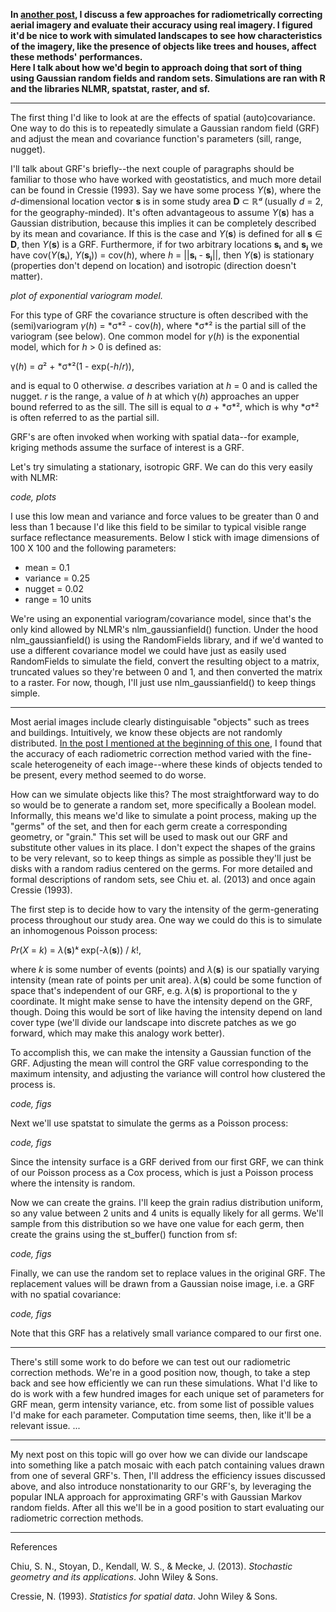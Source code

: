 **In [another post](https://rolansen.github.io/radiometric_correction/local_histogram_correction.html), 
I discuss a few approaches for radiometrically correcting aerial imagery and evaluate their accuracy using real imagery. 
I figured it'd be nice to work with simulated landscapes to see how characteristics of the imagery, 
like the presence of objects like trees and houses, affect these methods' performances.  
Here I talk about how we'd begin to approach doing that sort of thing
using Gaussian random fields and random sets.
Simulations are ran with R and the libraries NLMR, spatstat, raster, and sf.**

-----

The first thing I'd like to look at are the effects of spatial (auto)covariance. 
One way to do this is to repeatedly simulate a Gaussian random field (GRF) and adjust the mean and covariance function's parameters (sill, range, nugget). 

I'll talk about GRF's briefly--the next couple of paragraphs should be familiar to those who have worked with geostatistics, and much more detail can be found in Cressie (1993). Say we have some process *Y*(**s**), where the *d*-dimensional location vector **s** is in some study area **D** ⊂ ℝ*ᵈ* (usually *d* = 2, for the geography-minded). It's often advantageous to assume *Y*(**s**) has a Gaussian distribution, because this implies it can be completely described by its mean and covariance. If this is the case and *Y*(**s**) is defined for all **s** &isin; **D**, then *Y*(**s**) is a GRF. Furthermore, if for two arbitrary locations **sᵢ** and **sⱼ** we have cov(*Y*(**sᵢ**), *Y*(**sⱼ**)) = cov(*h*), where *h* = \|\|**sᵢ** - **sⱼ**\|\|, then *Y*(**s**) is stationary (properties don't depend on location) and isotropic (direction doesn't matter).

*plot of exponential variogram model.*

For this type of GRF the covariance structure is often described with the (semi)variogram *&gamma;*(*h*) = *&sigma;*² - cov(*h*), where *&sigma;*² is the partial sill of the variogram (see below). One common model for *&gamma;*(*h*) is the exponential model, which for *h* > 0 is defined as: 

&gamma;(*h*) = *a*² + *&sigma;*²(1 - exp(-*h*/*r*)), 

and is equal to 0 otherwise. *a* describes variation at *h* = 0 and is called the nugget. *r* is the range, a value of *h* at which &gamma;(*h*) approaches an upper bound referred to as the sill. The sill is equal to *a* + *&sigma;*², which is why *&sigma;*² is often referred to as the partial sill.

GRF's are often invoked when working with spatial data--for example, kriging methods assume the surface of interest is a GRF. 

Let's try simulating a stationary, isotropic GRF. We can do this very easily with NLMR:

*code, plots*

I use this low mean and variance and force values to be greater than 0 and less than 1 because I'd like this field to be similar to typical visible range surface reflectance measurements. Below I stick with image dimensions of 100 X 100 and the following parameters:
* mean = 0.1
* variance = 0.25
* nugget = 0.02 
* range = 10 units

We're using an exponential variogram/covariance model, since that's the only kind allowed by NLMR's nlm_gaussianfield() function. Under the hood nlm_gaussianfield() is using the RandomFields library, and if we'd wanted to use a different covariance model we could have just as easily used RandomFields to simulate the field, convert the resulting object to a matrix, truncated values so they're between 0 and 1, and then converted the matrix to a raster. For now, though, I'll just use nlm_gaussianfield() to keep things simple.  

-----

Most aerial images include clearly distinguisable "objects" such as trees and buildings. Intuitively, we know these objects are not randomly distributed. [In the post I mentioned at the beginning of this one](https://rolansen.github.io/radiometric_correction/local_histogram_correction.html), I found that the accuracy of each radiometric correction method varied with the fine-scale heterogeneity of each image--where these kinds of objects tended to be present, every method seemed to do worse. 

How can we simulate objects like this? The most straightforward way to do so would be to generate a random set, more specifically a Boolean model. Informally, this means we'd like to simulate a point process, making up the "germs" of the set, and then for each germ create a corresponding geometry, or "grain." This set will be used to mask out our GRF and substitute other values in its place. I don't expect the shapes of the grains to be very relevant, so to keep things as simple as possible they'll just be disks with a random radius centered on the germs. For more detailed and formal descriptions of random sets, see Chiu et. al. (2013) and once again Cressie (1993). 

The first step is to decide how to vary the intensity of the germ-generating process throughout our study area. One way we could do this is to simulate an inhomogenous Poisson process: 

*Pr*(*X* = *k*) = *&lambda;*(**s**)*ᵏ* exp(*-&lambda;*(**s**)) / *k*!, 

where *k* is some number of events (points) and *&lambda;*(**s**) is our spatially varying intensity (mean rate of points per unit area). 
*&lambda;*(**s**) could be some function of space that's independent of our GRF, e.g. *&lambda;*(**s**) is proportional to the y coordinate. It might make sense to have the intensity depend on the GRF, though. Doing this would be sort of like having the intensity depend on land cover type (we'll divide our landscape into discrete patches as we go forward, which may make this analogy work better). 

To accomplish this, we can make the intensity a Gaussian function of the GRF. Adjusting the mean will control the GRF value corresponding to the maximum intensity, and adjusting the variance will control how clustered the process is. 

*code, figs*

Next we'll use spatstat to simulate the germs as a Poisson process:

*code, figs*

Since the intensity surface is a GRF derived from our first GRF, we can think of our Poisson process as a Cox process, which is just a Poisson process where the intensity is random.

Now we can create the grains. I'll keep the grain radius distribution uniform, so any value between 2 units and 4 units is equally likely for all germs. We'll sample from this distribution so we have one value for each germ, then create the grains using the st_buffer() function from sf:

*code, figs*

Finally, we can use the random set to replace values in the original GRF. The replacement values will be drawn from a Gaussian noise image, i.e. a GRF with no spatial covariance: 

*code, figs*

Note that this GRF has a relatively small variance compared to our first one.

-----

There's still some work to do before we can test out our radiometric correction methods. We're in a good position now, though, to take a step back and see how efficiently we can run these simulations. What I'd like to do is work with a few hundred images for each unique set of parameters for GRF mean, germ intensity variance, etc. from some list of possible values I'd make for each parameter. Computation time seems, then, like it'll be a relevant issue. ...

-----

My next post on this topic will go over how we can divide our landscape into something like a patch mosaic with each patch containing values drawn from one of several GRF's. Then, I'll address the efficiency issues discussed above, and also introduce nonstationarity to our GRF's, by leveraging the popular INLA approach for approximating GRF's with Gaussian Markov random fields. After all this we'll be in a good position to start evaluating our radiometric correction methods.

-----

References

Chiu, S. N., Stoyan, D., Kendall, W. S., & Mecke, J. (2013). *Stochastic geometry and its applications*. John Wiley & Sons.

Cressie, N. (1993). *Statistics for spatial data*. John Wiley & Sons.
